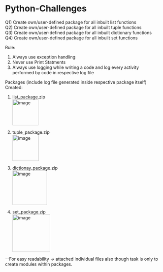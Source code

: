 # Python-Challenges

Q1) Create own/user-defined package for all inbuilt list functions                                                                                                            
Q2) Create own/user-defined package for all inbuilt tuple functions                                                                                                          
Q3) Create own/user-defined package for all inbuilt dictionary functions                                                                                                     
Q4) Create own/user-defined package for all inbuilt set functions

Rule:
1) Always use exception handling
2) Never use Print Statments
3) Always use logging while writing a code and log every activity performed by code in respective log file

Packages (include log file generated inside respective package itself) Created:
  1) list_package.zip                                                                                                                                               
          <img width="84" alt="image" src="https://user-images.githubusercontent.com/86144117/151924827-5b36785f-9429-4a05-a217-c8b775ae5302.png">

  2) tuple_package.zip                                                                                                                                          
          <img width="85" alt="image" src="https://user-images.githubusercontent.com/86144117/151924897-401a19b8-8523-4e7d-b0f2-4342187a1f78.png">

  3) dictionay_package.zip                                                                                                                                  
          <img width="112" alt="image" src="https://user-images.githubusercontent.com/86144117/151924947-da20054a-0b85-4361-a13b-4dfff384ab54.png">

  4) set_package.zip                                                                                                                                                           
          <img width="122" alt="image" src="https://user-images.githubusercontent.com/86144117/151925005-07699f33-bdee-46d2-a288-6949cbe589be.png">


--For easy readability -> attached individual files also though task is only to create modules within packages.
